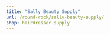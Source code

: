 ```yaml
---
title: "Sally Beauty Supply"
url: /round-rock/sally-beauty-supply/
shop: hairdresser supply
---
```

